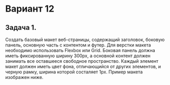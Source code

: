 # Вариант 12 
## Задача 1.
Создать базовый макет веб-страницы, содержащий заголовок, боковую панель, основную часть с контентом и футер. Для верстки макета необходимо использовать Flexbox или Grid. Боковая панель должна иметь фиксированную ширину 300px, а основной контент должен занимать все оставшееся свободное пространство. Каждый элемент макет должен иметь цвет фона, отличающийся от других элементов, и черную рамку, ширина которой состаляет 1px. Пример макета изображен ниже.
